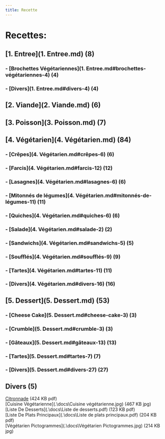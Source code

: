 ```yaml
---
title: Recette
---  
```

# Recettes:  
## [1. Entree](1. Entree.md) (8)  
### - [Brochettes Végétariennes](1. Entree.md#brochettes-végétariennes-4) (4)  
### - [Divers](1. Entree.md#divers-4) (4)  
## [2. Viande](2. Viande.md) (6)  
## [3. Poisson](3. Poisson.md) (7)  
## [4. Végétarien](4. Végétarien.md) (84)  
### - [Crêpes](4. Végétarien.md#crêpes-6) (6)  
### - [Farcis](4. Végétarien.md#farcis-12) (12)  
### - [Lasagnes](4. Végétarien.md#lasagnes-6) (6)  
### - [Mitonnés de légumes](4. Végétarien.md#mitonnés-de-légumes-11) (11)  
### - [Quiches](4. Végétarien.md#quiches-6) (6)  
### - [Salade](4. Végétarien.md#salade-2) (2)  
### - [Sandwichs](4. Végétarien.md#sandwichs-5) (5)  
### - [Soufflés](4. Végétarien.md#soufflés-9) (9)  
### - [Tartes](4. Végétarien.md#tartes-11) (11)  
### - [Divers](4. Végétarien.md#divers-16) (16)  
## [5. Dessert](5. Dessert.md) (53)  
### - [Cheese Cake](5. Dessert.md#cheese-cake-3) (3)  
### - [Crumble](5. Dessert.md#crumble-3) (3)  
### - [Gâteaux](5. Dessert.md#gâteaux-13) (13)  
### - [Tartes](5. Dessert.md#tartes-7) (7)  
### - [Divers](5. Dessert.md#divers-27) (27)  
## Divers (5)  
[Citronnade](.\docs\Citronnade.pdf) (424 KB pdf)  
[Cuisine Végétarienne](.\docs\Cuisine végétarienne.jpg) (467 KB jpg)  
[Liste De Desserts](.\docs\Liste de desserts.pdf) (123 KB pdf)  
[Liste De Plats Principaux](.\docs\Liste de plats principaux.pdf) (204 KB pdf)  
[Végétarien Pictogrammes](.\docs\Végétarien Pictogrammes.jpg) (214 KB jpg)  
